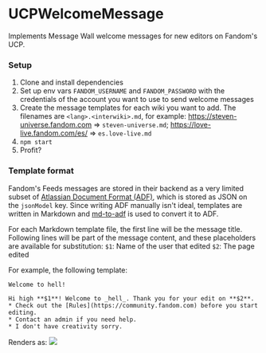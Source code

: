 # UCPWelcomeMessage
Implements Message Wall welcome messages for new editors on Fandom's UCP.

### Setup
1. Clone and install dependencies
2. Set up env vars `FANDOM_USERNAME` and `FANDOM_PASSWORD` with the credentials of the account you want to use to send welcome messages
3. Create the message templates for each wiki you want to add. The filenames are `<lang>.<interwiki>.md`, for example: https://steven-universe.fandom.com => `steven-universe.md`; https://love-live.fandom.com/es/ => `es.love-live.md`
4. `npm start`
5. Profit?

### Template format
Fandom's Feeds messages are stored in their backend as a very limited subset of [Atlassian Document Format (ADF)](https://developer.atlassian.com/cloud/jira/platform/apis/document/structure/), which is stored as JSON on the `jsonModel` key. Since writing ADF manually isn't ideal, templates are written in Markdown and [md-to-adf](https://github.com/b-yond-infinite-network/md-to-adf) is used to convert it to ADF.

For each Markdown template file, the first line will be the message title. Following lines will be part of the message content, and these placeholders are available for substitution:
`$1`: Name of the user that edited
`$2`: The page edited

For example, the following template:
````
Welcome to hell!

Hi high **$1**! Welcome to _hell_. Thank you for your edit on **$2**.
* Check out the [Rules](https://community.fandom.com) before you start editing.
* Contact an admin if you need help.
* I don't have creativity sorry.
````

Renders as:
![](https://cdn.discordapp.com/attachments/247524732411445248/776188381281517578/unknown.png)